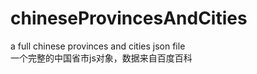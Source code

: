 # chineseProvincesAndCities
a full chinese provinces and cities json file  
一个完整的中国省市js对象，数据来自百度百科  

